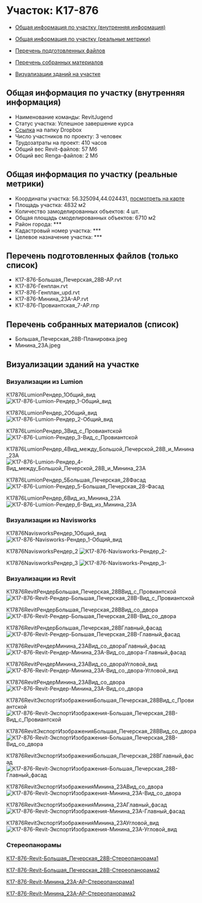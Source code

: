 # Участок: K17-876

* [Общая информация по участку (внутренняя информация)](#Chapter1)

* [Общая информация по участку (реальные метрики)](#Chapter2)

* [Перечень подготовленных файлов](#Chapter3)

* [Перечень собранных материалов](#Chapter4)

* [Визуализации зданий на участке](#Chapter5)

## <a id="Chapter1"></a> Общая информация по участку (внутренняя информация)
+ Наименование команды: RevitJugend
+ Статус участка: Успешное завершение курса
+ [Ссылка](https://www.dropbox.com/sh/wvvgv1nw1iqred9/AAC11w8C8khEfddARzHPeH3Na/K17_876?dl=0) на папку Dropbox
+ Число участников по проекту: 3 человек
+ Трудозатраты на проект: 410 часов
+ Общий вес Revit-файлов: 57 Мб
+ Общий вес Renga-файлов: 2 Мб
## <a id="Chapter2"></a> Общая информация по участку (реальные метрики)
+ Координаты участка: 56.325094,44.024431, [посмотреть на карте](https://yandex.ru/maps/47/nizhny-novgorod/?ll=44.024431%2C56.325094&z=19)
+ Площадь участка: 4832 м2
+ Количество замоделированных объектов: 4 шт.
+ Общая площадь смоделированных объектов: 6710 м2
+ Район города: *** 
+ Кадастровый номер участка: *** 
+ Целевое назначение участка: *** 
## <a id="Chapter3"></a> Перечень подготовленных файлов (только список)
+ К17-876-Большая_Печерская_28В-АР.rvt
+ К17-876-Генплан.rvt
+ К17-876-Генплан_upd.rvt
+ К17-876-Минина_23А-АР.rvt
+ К17-876-Провиантская_7-АР.rnp
## <a id="Chapter4"></a> Перечень собранных материалов (список)
+ Большая_Печерская_28В-Планировка.jpeg
+ Минина_23А.jpeg
## <a id="Chapter5"></a> Визуализации зданий на участке
### Визуализации из Lumion
К17876LumionРендер_1Общий_вид
![К17-876-Lumion-Рендер_1-Общий_вид](/Images/K17_876/К17-876-Lumion-Рендер_1-Общий_вид_Compressed.jpg)

К17876LumionРендер_2Общий_вид
![К17-876-Lumion-Рендер_2-Общий_вид](/Images/K17_876/К17-876-Lumion-Рендер_2-Общий_вид_Compressed.jpg)

К17876LumionРендер_3Вид_с_Провиантской
![К17-876-Lumion-Рендер_3-Вид_с_Провиантской](/Images/K17_876/К17-876-Lumion-Рендер_3-Вид_с_Провиантской_Compressed.jpg)

К17876LumionРендер_4Вид_между_Большой_Печерской_28В_и_Минина_23А
![К17-876-Lumion-Рендер_4-Вид_между_Большой_Печерской_28В_и_Минина_23А](/Images/K17_876/К17-876-Lumion-Рендер_4-Вид_между_Большой_Печерской_28В_и_Минина_23А_Compressed.jpg)

К17876LumionРендер_5Большая_Печерская_28Фасад
![К17-876-Lumion-Рендер_5-Большая_Печерская_28-Фасад](/Images/K17_876/К17-876-Lumion-Рендер_5-Большая_Печерская_28-Фасад_Compressed.jpg)

К17876LumionРендер_6Вид_из_Минина_23А
![К17-876-Lumion-Рендер_6-Вид_из_Минина_23А](/Images/K17_876/К17-876-Lumion-Рендер_6-Вид_из_Минина_23А_Compressed.jpg)

### Визуализации из Navisworks
К17876NavisworksРендер_1Общий_вид
![К17-876-Navisworks-Рендер_1-Общий_вид](/Images/K17_876/К17-876-Navisworks-Рендер_1-Общий_вид_Compressed.jpg)

К17876NavisworksРендер_2
![К17-876-Navisworks-Рендер_2-](/Images/K17_876/К17-876-Navisworks-Рендер_2-_Compressed.jpg)

К17876NavisworksРендер_3
![К17-876-Navisworks-Рендер_3-](/Images/K17_876/К17-876-Navisworks-Рендер_3-_Compressed.jpg)

### Визуализации из Revit
К17876RevitРендерБольшая_Печерская_28ВВид_с_Провиантской
![К17-876-Revit-Рендер-Большая_Печерская_28В-Вид_с_Провиантской](/Images/K17_876/К17-876-Revit-Рендер-Большая_Печерская_28В-Вид_с_Провиантской_Compressed.jpg)

К17876RevitРендерБольшая_Печерская_28ВВид_со_двора
![К17-876-Revit-Рендер-Большая_Печерская_28В-Вид_со_двора](/Images/K17_876/К17-876-Revit-Рендер-Большая_Печерская_28В-Вид_со_двора_Compressed.jpg)

К17876RevitРендерБольшая_Печерская_28ВГлавный_фасад
![К17-876-Revit-Рендер-Большая_Печерская_28В-Главный_фасад](/Images/K17_876/К17-876-Revit-Рендер-Большая_Печерская_28В-Главный_фасад_Compressed.jpg)

К17876RevitРендерМинина_23АВид_со_двораГлавный_фасад
![К17-876-Revit-Рендер-Минина_23А-Вид_со_двора-Главный_фасад](/Images/K17_876/К17-876-Revit-Рендер-Минина_23А-Вид_со_двора-Главный_фасад_Compressed.jpg)

К17876RevitРендерМинина_23АВид_со_двораУгловой_вид
![К17-876-Revit-Рендер-Минина_23А-Вид_со_двора-Угловой_вид](/Images/K17_876/К17-876-Revit-Рендер-Минина_23А-Вид_со_двора-Угловой_вид_Compressed.jpg)

К17876RevitРендерМинина_23АВид_со_двора
![К17-876-Revit-Рендер-Минина_23А-Вид_со_двора](/Images/K17_876/К17-876-Revit-Рендер-Минина_23А-Вид_со_двора_Compressed.jpg)

К17876RevitЭкспортИзображенияБольшая_Печерская_28ВВид_с_Провиантской
![К17-876-Revit-ЭкспортИзображения-Большая_Печерская_28В-Вид_с_Провиантской](/Images/K17_876/К17-876-Revit-ЭкспортИзображения-Большая_Печерская_28В-Вид_с_Провиантской_Compressed.jpg)

К17876RevitЭкспортИзображенияБольшая_Печерская_28ВВид_со_двора
![К17-876-Revit-ЭкспортИзображения-Большая_Печерская_28В-Вид_со_двора](/Images/K17_876/К17-876-Revit-ЭкспортИзображения-Большая_Печерская_28В-Вид_со_двора_Compressed.jpg)

К17876RevitЭкспортИзображенияБольшая_Печерская_28ВГлавный_фасад
![К17-876-Revit-ЭкспортИзображения-Большая_Печерская_28В-Главный_фасад](/Images/K17_876/К17-876-Revit-ЭкспортИзображения-Большая_Печерская_28В-Главный_фасад_Compressed.jpg)

К17876RevitЭкспортИзображенияМинина_23АВид_со_двора
![К17-876-Revit-ЭкспортИзображения-Минина_23А-Вид_со_двора](/Images/K17_876/К17-876-Revit-ЭкспортИзображения-Минина_23А-Вид_со_двора_Compressed.jpg)

К17876RevitЭкспортИзображенияМинина_23АГлавный_фасад
![К17-876-Revit-ЭкспортИзображения-Минина_23А-Главный_фасад](/Images/K17_876/К17-876-Revit-ЭкспортИзображения-Минина_23А-Главный_фасад_Compressed.jpg)

К17876RevitЭкспортИзображенияМинина_23АУгловой_вид
![К17-876-Revit-ЭкспортИзображения-Минина_23А-Угловой_вид](/Images/K17_876/К17-876-Revit-ЭкспортИзображения-Минина_23А-Угловой_вид_Compressed.jpg)

### Стереопанорамы
[К17-876-Revit-Большая_Печерская_28В-Стереопанорама1](https://pano.autodesk.com/pano.html?url=jpgs/1fda45cc-5c1d-4b87-8eb9-1db25475aded&version=2)

[К17-876-Revit-Большая_Печерская_28В-Стереопанорама2](https://pano.autodesk.com/pano.html?url=jpgs/9581907e-e817-45d1-983d-fc0b2ce72ebb&version=2)

[К17-876-Revit-Минина_23А-АР-Стереопанорама1](https://pano.autodesk.com/pano.html?url=jpgs/8547639d-ca94-425c-b572-a90677a1a3bb&version=2)

[К17-876-Revit-Минина_23А-АР-Стереопанорама2](https://pano.autodesk.com/pano.html?url=jpgs/94305c8a-271f-4001-94c1-0d8f351c2dbc&version=2)

